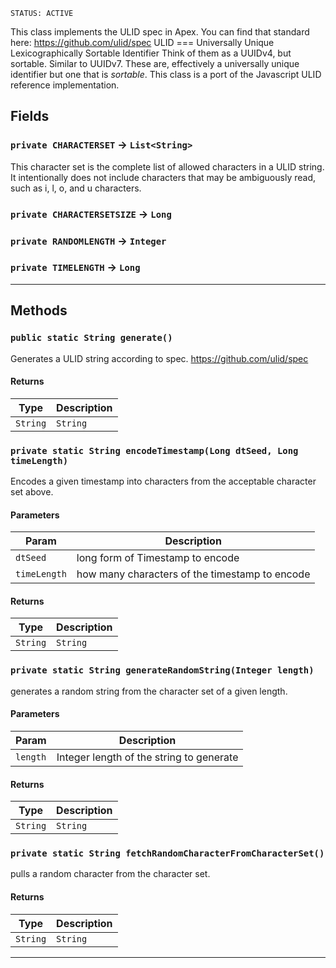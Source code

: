 `STATUS: ACTIVE`

This class implements the ULID spec in Apex.
You can find that standard here: https://github.com/ulid/spec
ULID === Universally Unique Lexicographically Sortable Identifier
Think of them as a UUIDv4, but sortable. Similar to UUIDv7.
These are, effectively a universally unique identifier
but one that is _sortable_.
This class is a port of the Javascript ULID
reference implementation.

## Fields

### `private CHARACTERSET` → `List<String>`

This character set is the complete list of allowed characters in a ULID string. It intentionally does not include characters that may be ambiguously read, such as i, l, o, and u characters.

### `private CHARACTERSETSIZE` → `Long`

### `private RANDOMLENGTH` → `Integer`

### `private TIMELENGTH` → `Long`

---

## Methods

### `public static String generate()`

Generates a ULID string according to spec. https://github.com/ulid/spec

#### Returns

| Type     | Description |
| -------- | ----------- |
| `String` | `String`    |

### `private static String encodeTimestamp(Long dtSeed, Long timeLength)`

Encodes a given timestamp into characters from the acceptable character set above.

#### Parameters

| Param        | Description                                    |
| ------------ | ---------------------------------------------- |
| `dtSeed`     | long form of Timestamp to encode               |
| `timeLength` | how many characters of the timestamp to encode |

#### Returns

| Type     | Description |
| -------- | ----------- |
| `String` | `String`    |

### `private static String generateRandomString(Integer length)`

generates a random string from the character set of a given length.

#### Parameters

| Param    | Description                              |
| -------- | ---------------------------------------- |
| `length` | Integer length of the string to generate |

#### Returns

| Type     | Description |
| -------- | ----------- |
| `String` | `String`    |

### `private static String fetchRandomCharacterFromCharacterSet()`

pulls a random character from the character set.

#### Returns

| Type     | Description |
| -------- | ----------- |
| `String` | `String`    |

---
